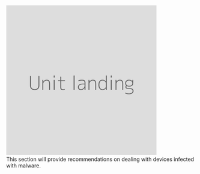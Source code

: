 ![](unit.png)
<br>
This section will provide recommendations on dealing with devices infected with malware.
